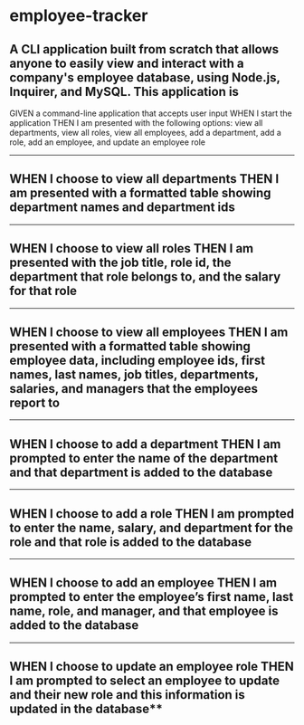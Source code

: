 # employee-tracker
A CLI application built from scratch that allows anyone to easily view and interact with a company's employee database, using Node.js, Inquirer, and MySQL. This application is 
-------
GIVEN a command-line application that accepts user input
WHEN I start the application
THEN I am presented with the following options: view all departments, view all roles, view all employees, add a department, add a role, add an employee, and update an employee role

---
WHEN I choose to view all departments
THEN I am presented with a formatted table showing department names and department ids
---
---
WHEN I choose to view all roles
THEN I am presented with the job title, role id, the department that role belongs to, and the salary for that role
---
---
WHEN I choose to view all employees
THEN I am presented with a formatted table showing employee data, including employee ids, first names, last names, job titles, departments, salaries, and managers that the employees report to
---
---
WHEN I choose to add a department
THEN I am prompted to enter the name of the department and that department is added to the database
---
---
WHEN I choose to add a role
THEN I am prompted to enter the name, salary, and department for the role and that role is added to the database
---
---
WHEN I choose to add an employee
THEN I am prompted to enter the employee’s first name, last name, role, and manager, and that employee is added to the database
---
---
WHEN I choose to update an employee role
THEN I am prompted to select an employee to update and their new role and this information is updated in the database**
---